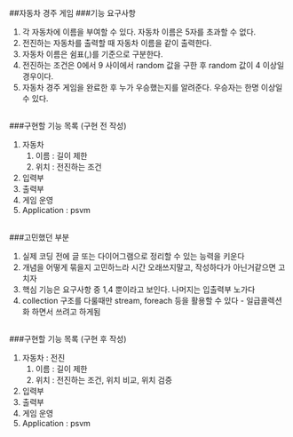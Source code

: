 ##자동차 경주 게임
###기능 요구사항
1. 각 자동차에 이름을 부여할 수 있다. 자동차 이름은 5자를 초과할 수 없다.
2. 전진하는 자동차를 출력할 때 자동차 이름을 같이 출력한다.
3. 자동차 이름은 쉼표(,)를 기준으로 구분한다.
4. 전진하는 조건은 0에서 9 사이에서 random 값을 구한 후 random 값이 4 이상일 경우이다.
5. 자동차 경주 게임을 완료한 후 누가 우승했는지를 알려준다. 우승자는 한명 이상일 수 있다.
##
###구현할 기능 목록 (구현 전 작성)
1. 자동차
   1. 이름 : 길이 제한
   2. 위치 : 전진하는 조건
2. 입력부
3. 출력부
4. 게임 운영
5. Application : psvm
##
###고민했던 부분
1. 실제 코딩 전에 글 또는 다이어그램으로 정리할 수 있는 능력을 키운다
2. 개념을 어떻게 묶을지 고민하느라 시간 오래쓰지말고, 작성하다가 아닌거같으면 고치자
3. 핵심 기능은 요구사항 중 1,4 뿐이라고 보인다. 나머지는 입출력부 노가다
4. collection 구조를 다룰때만 stream, foreach 등을 활용할 수 있다 - 일급콜렉션화 하면서 쓰려고 하게됨
##
###구현할 기능 목록 (구현 후 작성)
1. 자동차 : 전진
   1. 이름 : 길이 제한
   2. 위치 : 전진하는 조건, 위치 비교, 위치 검증
2. 입력부
3. 출력부
4. 게임 운영
5. Application : psvm